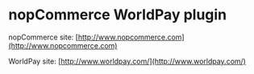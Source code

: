 ﻿nopCommerce WorldPay plugin
===========

nopCommerce site: [http://www.nopcommerce.com](http://www.nopcommerce.com)

WorldPay site: [http://www.worldpay.com/](http://www.worldpay.com/)
